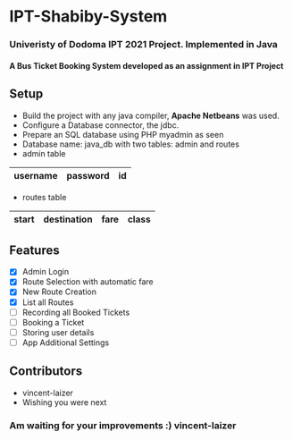 # IPT-Shabiby-System

### Univeristy of Dodoma IPT 2021 Project. Implemented in Java
#### A Bus Ticket Booking System developed as an assignment in IPT Project

## Setup
- Build the project with any java compiler, **Apache Netbeans** was used.
- Configure a Database connector, the jdbc.
- Prepare an SQL database using PHP myadmin as seen
- Database name: java_db with two tables: admin and routes
- admin table


|  username | password | id |
| ----------|----------|----|

- routes table


| start | destination | fare | class |
| ------|-------------|------|-------|


## Features
- [x] Admin Login
- [x] Route Selection with automatic fare
- [x] New Route Creation
- [x] List all Routes
- [ ] Recording all Booked Tickets
- [ ] Booking a Ticket
- [ ] Storing user details
- [ ] App Additional Settings

## Contributors
+ vincent-laizer
+ Wishing you were next

### Am waiting for your improvements :) vincent-laizer
